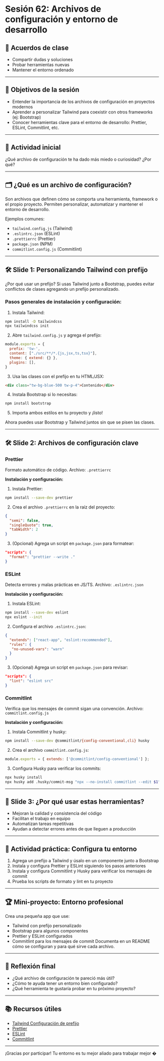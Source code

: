 
# Sesión 62: Archivos de configuración y entorno de desarrollo

## 🤝 Acuerdos de clase
- Compartir dudas y soluciones
- Probar herramientas nuevas
- Mantener el entorno ordenado

---

## 🎯 Objetivos de la sesión
- Entender la importancia de los archivos de configuración en proyectos modernos
- Aprender a personalizar Tailwind para coexistir con otros frameworks (ej: Bootstrap)
- Conocer herramientas clave para el entorno de desarrollo: Prettier, ESLint, Commitlint, etc.

---

## 🚀 Actividad inicial
¿Qué archivo de configuración te ha dado más miedo o curiosidad? ¿Por qué?

---

## 🗂️ ¿Qué es un archivo de configuración?
Son archivos que definen cómo se comporta una herramienta, framework o el propio proyecto. Permiten personalizar, automatizar y mantener el entorno de desarrollo.

Ejemplos comunes:
- `tailwind.config.js` (Tailwind)
- `.eslintrc.json` (ESLint)
- `.prettierrc` (Prettier)
- `package.json` (NPM)
- `commitlint.config.js` (Commitlint)

---


## 🛠️ Slide 1: Personalizando Tailwind con prefijo

¿Por qué usar un prefijo? Si usas Tailwind junto a Bootstrap, puedes evitar conflictos de clases agregando un prefijo personalizado.

### Pasos generales de instalación y configuración:
1. Instala Tailwind:
  ```bash
  npm install -D tailwindcss
  npx tailwindcss init
  ```
2. Abre `tailwind.config.js` y agrega el prefijo:
  ```js
  module.exports = {
    prefix: 'tw-',
    content: ["./src/**/*.{js,jsx,ts,tsx}"],
    theme: { extend: {} },
    plugins: [],
  }
  ```
3. Usa las clases con el prefijo en tu HTML/JSX:
  ```html
  <div class="tw-bg-blue-500 tw-p-4">Contenido</div>
  ```
4. Instala Bootstrap si lo necesitas:
  ```bash
  npm install bootstrap
  ```
5. Importa ambos estilos en tu proyecto y ¡listo!

Ahora puedes usar Bootstrap y Tailwind juntos sin que se pisen las clases.

---

## 🛠️ Slide 2: Archivos de configuración clave


### Prettier
Formato automático de código. Archivo: `.prettierrc`

**Instalación y configuración:**
1. Instala Prettier:
  ```bash
  npm install --save-dev prettier
  ```
2. Crea el archivo `.prettierrc` en la raíz del proyecto:
  ```json
  {
    "semi": false,
    "singleQuote": true,
    "tabWidth": 2
  }
  ```
3. (Opcional) Agrega un script en `package.json` para formatear:
  ```json
  "scripts": {
    "format": "prettier --write ."
  }
  ```

### ESLint
Detecta errores y malas prácticas en JS/TS. Archivo: `.eslintrc.json`

**Instalación y configuración:**
1. Instala ESLint:
  ```bash
  npm install --save-dev eslint
  npx eslint --init
  ```
2. Configura el archivo `.eslintrc.json`:
  ```json
  {
    "extends": ["react-app", "eslint:recommended"],
    "rules": {
     "no-unused-vars": "warn"
    }
  }
  ```
3. (Opcional) Agrega un script en `package.json` para revisar:
  ```json
  "scripts": {
    "lint": "eslint src"
  }
  ```

### Commitlint
Verifica que los mensajes de commit sigan una convención. Archivo: `commitlint.config.js`

**Instalación y configuración:**
1. Instala Commitlint y husky:
  ```bash
  npm install --save-dev @commitlint/{config-conventional,cli} husky
  ```
2. Crea el archivo `commitlint.config.js`:
  ```js
  module.exports = { extends: ['@commitlint/config-conventional'] };
  ```
3. Configura Husky para verificar los commits:
  ```bash
  npx husky install
  npx husky add .husky/commit-msg "npx --no-install commitlint --edit $1"
  ```

---

## 🧩 Slide 3: ¿Por qué usar estas herramientas?
- Mejoran la calidad y consistencia del código
- Facilitan el trabajo en equipo
- Automatizan tareas repetitivas
- Ayudan a detectar errores antes de que lleguen a producción

---


## 🎨 Actividad práctica: Configura tu entorno
1. Agrega un prefijo a Tailwind y úsalo en un componente junto a Bootstrap
2. Instala y configura Prettier y ESLint siguiendo los pasos anteriores
3. Instala y configura Commitlint y Husky para verificar los mensajes de commit
4. Prueba los scripts de formato y lint en tu proyecto

---

## 🏆 Mini-proyecto: Entorno profesional
Crea una pequeña app que use:
- Tailwind con prefijo personalizado
- Bootstrap para algunos componentes
- Prettier y ESLint configurados
- Commitlint para los mensajes de commit
Documenta en un README cómo se configuran y para qué sirve cada archivo.

---

## 💭 Reflexión final
- ¿Qué archivo de configuración te pareció más útil?
- ¿Cómo te ayuda tener un entorno bien configurado?
- ¿Qué herramienta te gustaría probar en tu próximo proyecto?

---

## 📚 Recursos útiles
- [Tailwind Configuración de prefijo](https://tailwindcss.com/docs/configuration#prefix)
- [Prettier](https://prettier.io/docs/en/configuration.html)
- [ESLint](https://eslint.org/docs/latest/use/configure/)
- [Commitlint](https://commitlint.js.org/#/)

---

¡Gracias por participar! Tu entorno es tu mejor aliado para trabajar mejor �
